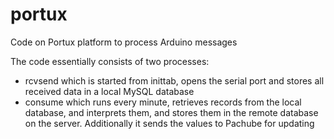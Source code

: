 portux
======

Code on Portux platform to process Arduino messages

The code essentially consists of two processes:
- rcvsend which is started from inittab, opens the serial port and stores all received data in a local MySQL database
- consume which runs every minute, retrieves records from the local database, and interprets them, and stores them in
  the remote database on the server.
  Additionally it sends the values to Pachube for updating

